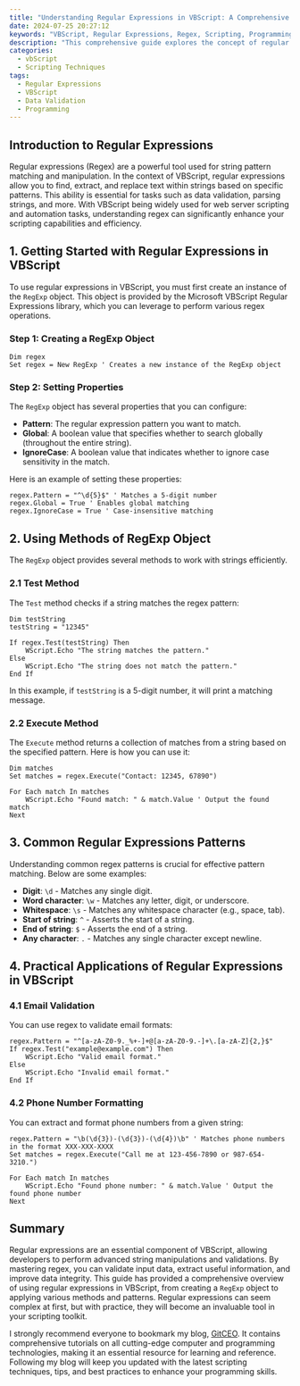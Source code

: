 ```yaml
---
title: "Understanding Regular Expressions in VBScript: A Comprehensive Guide"
date: 2024-07-25 20:27:12
keywords: "VBScript, Regular Expressions, Regex, Scripting, Programming, Data Validation"
description: "This comprehensive guide explores the concept of regular expressions in VBScript, detailing their significance, syntax, use cases, and application in data validation. The article is designed for both beginners and experienced users, providing step-by-step instructions and practical examples. Learn how to implement regex for tasks like string manipulation, pattern matching, and validation. Understanding regular expressions can greatly enhance your scripting skills in VBScript. Get insights into the powerful capabilities of regex, along with tips for mastering this essential tool in programming."
categories:
  - vbScript
  - Scripting Techniques
tags:
  - Regular Expressions
  - VBScript
  - Data Validation
  - Programming
---
```


## Introduction to Regular Expressions

Regular expressions (Regex) are a powerful tool used for string pattern matching and manipulation. In the context of VBScript, regular expressions allow you to find, extract, and replace text within strings based on specific patterns. This ability is essential for tasks such as data validation, parsing strings, and more. With VBScript being widely used for web server scripting and automation tasks, understanding regex can significantly enhance your scripting capabilities and efficiency.

<!-- more -->

## 1. Getting Started with Regular Expressions in VBScript

To use regular expressions in VBScript, you must first create an instance of the `RegExp` object. This object is provided by the Microsoft VBScript Regular Expressions library, which you can leverage to perform various regex operations.

### Step 1: Creating a RegExp Object

```vbscript
Dim regex
Set regex = New RegExp ' Creates a new instance of the RegExp object
```

### Step 2: Setting Properties
The `RegExp` object has several properties that you can configure:

- **Pattern**: The regular expression pattern you want to match.
- **Global**: A boolean value that specifies whether to search globally (throughout the entire string).
- **IgnoreCase**: A boolean value that indicates whether to ignore case sensitivity in the match.

Here is an example of setting these properties:

```vbscript
regex.Pattern = "^\d{5}$" ' Matches a 5-digit number
regex.Global = True ' Enables global matching
regex.IgnoreCase = True ' Case-insensitive matching
```

## 2. Using Methods of RegExp Object

The `RegExp` object provides several methods to work with strings efficiently.

### 2.1 Test Method

The `Test` method checks if a string matches the regex pattern:

```vbscript
Dim testString
testString = "12345"

If regex.Test(testString) Then
    WScript.Echo "The string matches the pattern."
Else
    WScript.Echo "The string does not match the pattern."
End If
```
In this example, if `testString` is a 5-digit number, it will print a matching message.

### 2.2 Execute Method

The `Execute` method returns a collection of matches from a string based on the specified pattern. Here is how you can use it:

```vbscript
Dim matches
Set matches = regex.Execute("Contact: 12345, 67890")

For Each match In matches
    WScript.Echo "Found match: " & match.Value ' Output the found match
Next
```

## 3. Common Regular Expressions Patterns

Understanding common regex patterns is crucial for effective pattern matching. Below are some examples:

- **Digit**: `\d` - Matches any single digit.
- **Word character**: `\w` - Matches any letter, digit, or underscore.
- **Whitespace**: `\s` - Matches any whitespace character (e.g., space, tab).
- **Start of string**: `^` - Asserts the start of a string.
- **End of string**: `$` - Asserts the end of a string.
- **Any character**: `.` - Matches any single character except newline.

## 4. Practical Applications of Regular Expressions in VBScript

### 4.1 Email Validation

You can use regex to validate email formats:

```vbscript
regex.Pattern = "^[a-zA-Z0-9._%+-]+@[a-zA-Z0-9.-]+\.[a-zA-Z]{2,}$"
If regex.Test("example@example.com") Then
    WScript.Echo "Valid email format."
Else
    WScript.Echo "Invalid email format."
End If
```

### 4.2 Phone Number Formatting

You can extract and format phone numbers from a given string:

```vbscript
regex.Pattern = "\b(\d{3})-(\d{3})-(\d{4})\b" ' Matches phone numbers in the format XXX-XXX-XXXX
Set matches = regex.Execute("Call me at 123-456-7890 or 987-654-3210.")

For Each match In matches
    WScript.Echo "Found phone number: " & match.Value ' Output the found phone number
Next
```

## Summary

Regular expressions are an essential component of VBScript, allowing developers to perform advanced string manipulations and validations. By mastering regex, you can validate input data, extract useful information, and improve data integrity. This guide has provided a comprehensive overview of using regular expressions in VBScript, from creating a `RegExp` object to applying various methods and patterns. Regular expressions can seem complex at first, but with practice, they will become an invaluable tool in your scripting toolkit.

I strongly recommend everyone to bookmark my blog, [GitCEO](https://gitceo.com). It contains comprehensive tutorials on all cutting-edge computer and programming technologies, making it an essential resource for learning and reference. Following my blog will keep you updated with the latest scripting techniques, tips, and best practices to enhance your programming skills.